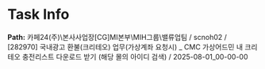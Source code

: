# Task Info

**Path:** 카페24(주)\본사사업장\[CG]MI본부\MIH그룹\밸류업팀 / scnoh02 / [282970] 국내광고 환불(크리테오) 업무(가상계좌 요청시) _ CMC 가상어드민 내 크리테오 충전리스트 다운로드 받기 (해당 몰의 아이디 검색) / 2025-08-01_00-00-00

